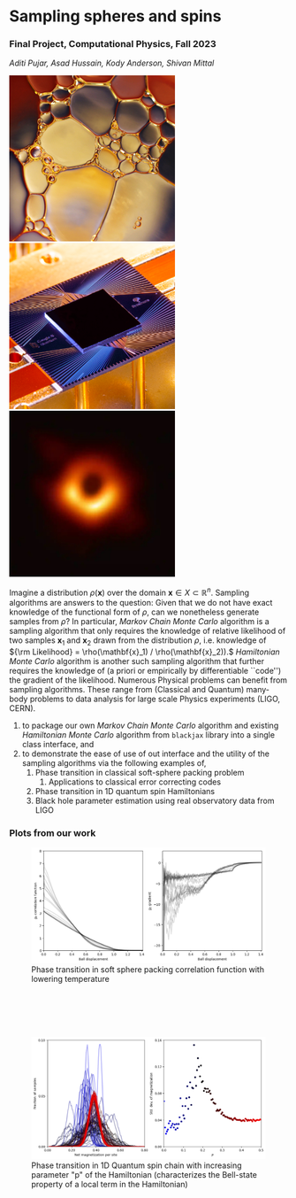 # Sampling spheres and spins

### Final Project, Computational Physics, Fall 2023
_Aditi Pujar, Asad Hussain, Kody Anderson, Shivan Mittal_

<p>
	<img src="soft_spheres.jpg" width='300' />
	<img src="sycamorev2.png" width='300' />
	<img src="blackholesv2.jpeg" width='300' />
</p>

Imagine a distribution $\rho(\mathbf{x})$ over the domain $\mathbf{x} \in X \subset \mathbb{R}^n.$ Sampling algorithms are answers to the question: Given that we do not have exact knowledge of the functional form of $\rho,$ can we nonetheless generate samples from $\rho?$ In particular, _Markov Chain Monte Carlo_ algorithm is a sampling algorithm that only requires the knowledge of relative likelihood of two samples $\mathbf{x}_1$ and $\mathbf{x}_2$ drawn from the distribution $\rho,$ i.e. knowledge of ${\rm Likelihood} = \rho(\mathbf{x}_1) / \rho(\mathbf{x}_2)).$ _Hamiltonian Monte Carlo_ algorithm is another such sampling algorithm that further requires the knowledge of (a priori or empirically by differentiable ``code'') the gradient of the likelihood.
Numerous Physical problems can benefit from sampling algorithms. These range from (Classical and Quantum) many-body problems to data analysis for large scale Physics experiments (LIGO, CERN).

1. to package our own _Markov Chain Monte Carlo_ algorithm and existing _Hamiltonian Monte Carlo_ algorithm from `blackjax` library into a single class interface, and
2. to demonstrate the ease of use of out interface and the utility of the sampling algorithms via the following examples of,
   1. Phase transition in classical soft-sphere packing problem
      1. Applications to classical error correcting codes
   2. Phase transition in 1D quantum spin Hamiltonians
   3. Black hole parameter estimation using real observatory data from LIGO

### Plots from our work
<p>
	<figure>
		<img src="soft_sphere_phase_transition.png" width="800">
		<figcaption> Phase transition in soft sphere packing correlation function with lowering temperature </figcaption> 
	</figure>
	<br><br><br><br>
	<figure>
		<img src="spin_chain_phase_transition.png" width="800">
		<figcaption> Phase transition in 1D Quantum spin chain with increasing parameter "p" of the Hamiltonian (characterizes the Bell-state property of a local term in the Hamiltonian)  </figcaption> 
	</figure>
</p>


<!---
### Ideas
Project ideas
- [x] Sampling + gradient descent + packing problems + glass phase transition
- [x] Statistical Mechanics steady state problems
- [x] Bayesian Inference
      
- [ ]  Inspiral stochastic dynamics
- [ ] Differentiable ODE solver 
- [ ] Finding distribution samples are coming from
- [ ] Differentiable ODE solver with distribution of parameter estimation
- [ ] Stochastic stuff is common interest 
- [ ] Different cost functions corresponding to different measures of distance between distributions
- [ ] KPZ
- [ ] Imaginary time evolution and LQFT

### What's common in the things we've selected:

- [ ] A class to sample using any/many methods (or use pre packaged samplers):
  - [x] Inverting CDF
  - [x] Metropolis Hastings
    - [ ] Benchmark for a nice potential landscape:
      - [ ] e.g. $C(x) = \frac{1}{2}x^2$
  - [ ] Maybe Gradient based? Hamiltonian Monte Carlo?
        
- [ ] A class to define a probability distribution over the state space,
  - [ ] break up into Cost function $C(x)$ and prob distribution over the state space $\exp(-\beta C(x))$

- [ ] Classes that inherit from the above but is specific to the applications
      
```python
#import jax.numpy as jnp

try:
  import jax.numpy as np
else:
  import numpy as np
  

class Distribution:
  - pdf
	- logpdf return -0.5*x**2

class Sampler:
  - sample
  - distribution (object)

class MCMCSampler:
  - proposal step (acceptance criteria)
  - compute pdf ratio
  
class SamplerVisualization:
  - Sampler
  - Plots
  
class CornerPlot:
  

class StateSpaceAnimation
 - samples
 - animate() 
```
--->
